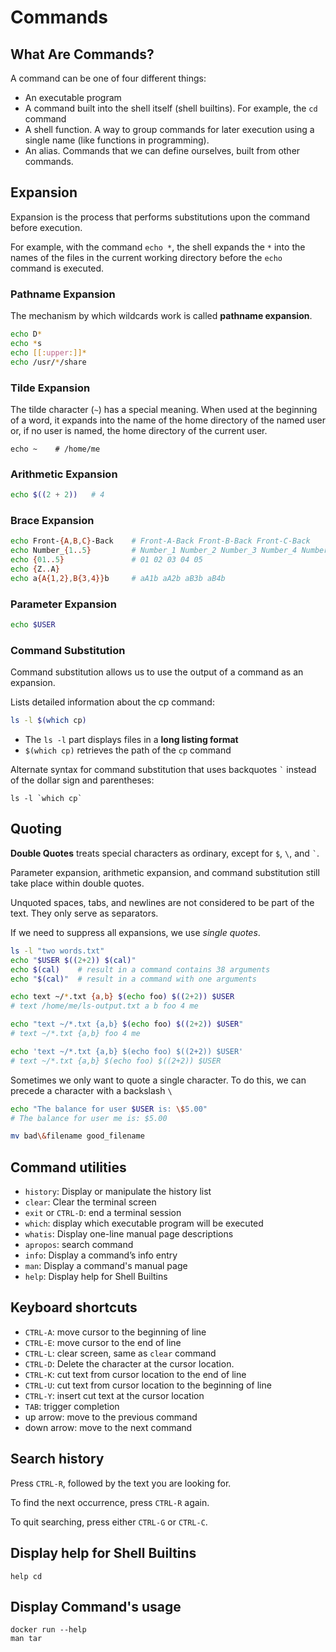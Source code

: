 # Commands

## What Are Commands?

A command can be one of four different things:
- An executable program
- A command built into the shell itself (shell builtins). For example, the `cd` command
- A shell function. A way to group commands for later execution using a single name (like functions in programming).
- An alias. Commands that we can define ourselves, built from other commands.


## Expansion

Expansion is the process that performs substitutions upon the command before execution.

For example, with the command `echo *`, the shell expands the `*`  into  the names of the files in the current working directory before the `echo` command is executed.

### Pathname Expansion

The mechanism by which wildcards work is called **pathname expansion**.

```bash
echo D*
echo *s
echo [[:upper:]]*
echo /usr/*/share
```

### Tilde Expansion

The tilde character (`~`) has a special meaning. When used at the beginning of a word, it expands into the name of the home directory of the named user or, if no user is named, the home directory of the current user.

```shell
echo ~    # /home/me
```

### Arithmetic Expansion
```bash
echo $((2 + 2))   # 4
```

### Brace Expansion
```bash
echo Front-{A,B,C}-Back    # Front-A-Back Front-B-Back Front-C-Back
echo Number_{1..5}         # Number_1 Number_2 Number_3 Number_4 Number_5
echo {01..5}               # 01 02 03 04 05
echo {Z..A}
echo a{A{1,2},B{3,4}}b     # aA1b aA2b aB3b aB4b
```

### Parameter Expansion
```bash
echo $USER
```

### Command Substitution

Command substitution allows us to use the output of a command as an expansion.

Lists detailed information about the cp command:

```bash
ls -l $(which cp)
```
- The `ls -l` part displays files in a **long listing format**
- `$(which cp)` retrieves the path of the `cp` command

Alternate syntax for command substitution that uses backquotes `` ` `` instead of the dollar sign and parentheses:

```shell
ls -l `which cp`
```

## Quoting

**Double Quotes** treats special characters as ordinary, except for `$`, `\`, and `` ` ``.

Parameter expansion, arithmetic expansion, and command substitution still take place within double quotes.

Unquoted spaces, tabs, and newlines are not considered to be part of the text. They only serve as separators.

If we need to suppress all expansions, we use *single quotes*.

```bash
ls -l "two words.txt"
echo "$USER $((2+2)) $(cal)"
echo $(cal)    # result in a command contains 38 arguments
echo "$(cal)"  # result in a command with one arguments

echo text ~/*.txt {a,b} $(echo foo) $((2+2)) $USER
# text /home/me/ls-output.txt a b foo 4 me

echo "text ~/*.txt {a,b} $(echo foo) $((2+2)) $USER"
# text ~/*.txt {a,b} foo 4 me

echo 'text ~/*.txt {a,b} $(echo foo) $((2+2)) $USER'
# text ~/*.txt {a,b} $(echo foo) $((2+2)) $USER
```

Sometimes we only want to quote a single character. To do this, we can precede a character with a backslash `\`

```bash
echo "The balance for user $USER is: \$5.00"
# The balance for user me is: $5.00

mv bad\&filename good_filename
```


## Command utilities

- `history`: Display or manipulate the history list
- `clear`: Clear the terminal screen
- `exit` or `CTRL-D`: end a terminal session
- `which`: display which executable program will be executed
- `whatis`: Display one-line manual page descriptions
- `apropos`: search command
- `info`: Display a command’s info entry
- `man`: Display a command's manual page
- `help`: Display help for Shell Builtins


## Keyboard shortcuts

- `CTRL-A`: move cursor to the beginning of line
- `CTRL-E`: move cursor to the end of line
- `CTRL-L`: clear screen, same as `clear` command
- `CTRL-D`: Delete the character at the cursor location.
- `CTRL-K`: cut text from cursor location to the end of line
- `CTRL-U`: cut text from cursor location to the beginning of line
- `CTRL-Y`: insert cut text at the cursor location
- `TAB`: trigger completion
- up arrow: move to the previous command
- down arrow: move to the next command


## Search history

Press `CTRL-R`, followed by the text you are looking for.

To find the next occurrence, press `CTRL-R` again.

To quit searching, press either `CTRL-G` or `CTRL-C`.


## Display help for Shell Builtins

```shell
help cd
```


## Display Command's usage

```shell
docker run --help
man tar
```
